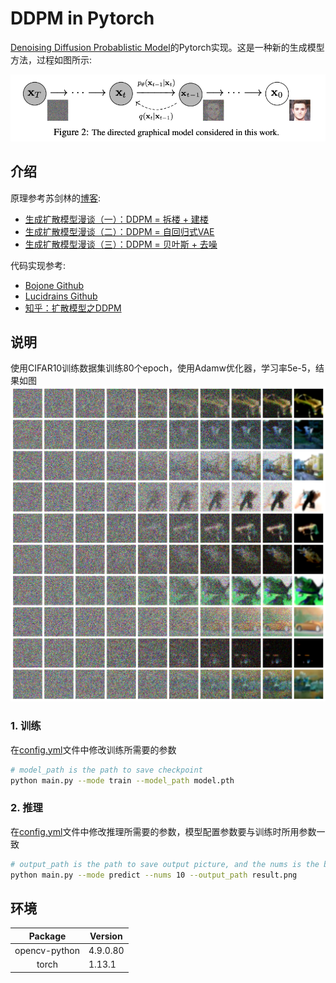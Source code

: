 # DDPM in Pytorch

[Denoising Diffusion Probablistic Model](https://arxiv.org/abs/2006.11239)的Pytorch实现。这是一种新的生成模型方法，过程如图所示:

![img](./pic/method.png)

## 介绍

原理参考苏剑林的[博客](https://spaces.ac.cn/):

* [生成扩散模型漫谈（一）：DDPM = 拆楼 + 建楼](https://kexue.fm/archives/9119)
* [生成扩散模型漫谈（二）：DDPM = 自回归式VAE](https://kexue.fm/archives/9152)
* [生成扩散模型漫谈（三）：DDPM = 贝叶斯 + 去噪](https://kexue.fm/archives/9164)

代码实现参考:

* [Bojone Github](https://github.com/bojone/Keras-DDPM)
* [Lucidrains Github](https://github.com/lucidrains/denoising-diffusion-pytorch)
* [知乎：扩散模型之DDPM](https://zhuanlan.zhihu.com/p/563661713)

## 说明

使用CIFAR10训练数据集训练80个epoch，使用Adamw优化器，学习率5e-5，结果如图
![img](./pic/demo.png)

### 1. 训练

在[config.yml](./config.yml)文件中修改训练所需要的参数

```bash
# model_path is the path to save checkpoint
python main.py --mode train --model_path model.pth
```

### 2. 推理

在[config.yml](./config.yml)文件中修改推理所需要的参数，模型配置参数要与训练时所用参数一致

```bash
# output_path is the path to save output picture, and the nums is the batch_size of generation
python main.py --mode predict --nums 10 --output_path result.png
```

## 环境

|    Package    | Version  |
| :-----------: | -------- |
| opencv-python | 4.9.0.80 |
|     torch     | 1.13.1   |
